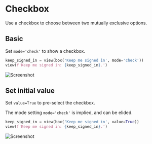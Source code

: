 # Checkbox

Use a checkbox to choose between two mutually exclusive options.

## Basic

Set `mode='check'` to show a checkbox.


```py
keep_signed_in = view(box('Keep me signed in', mode='check'))
view(f'Keep me signed in: {keep_signed_in}.')
```


![Screenshot](assets/screenshots/checkbox_basic.png)


## Set initial value

Set `value=True` to pre-select the checkbox.

The mode setting `mode='check'` is implied, and can be elided.


```py
keep_signed_in = view(box('Keep me signed in', value=True))
view(f'Keep me signed in: {keep_signed_in}.')
```


![Screenshot](assets/screenshots/checkbox_value.png)

